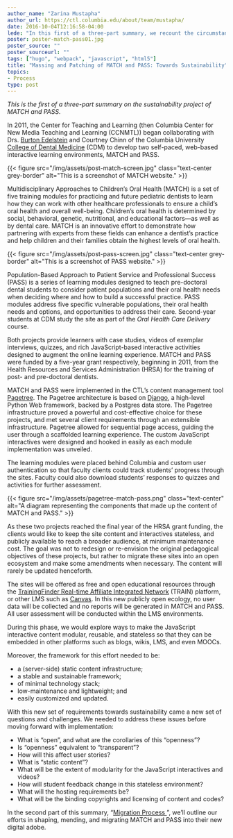 ```yaml
---
author_name: "Zarina Mustapha"
author_url: https://ctl.columbia.edu/about/team/mustapha/
date: 2016-10-04T12:16:58-04:00
lede: "In this first of a three-part summary, we recount the circumstances that drove the decision to migrate two dental school projects, MATCH and PASS, to an open and sustainable framework. We also listed a few questions that we must address before moving forward with the implementation."
poster: poster-match-pass01.jpg
poster_source: ""
poster_sourceurl: ""
tags: ["hugo", "webpack", "javascript", "html5"]
title: "Massing and Patching of MATCH and PASS: Towards Sustainability"
topics:
- Process
type: post
---
```


*This is the first of a three-part summary on the sustainability project of MATCH and PASS.*

In 2011, the Center for Teaching and Learning (then Columbia Center for New
Media Teaching and Learning (CCNMTL)) began collaborating with Drs.
[Burton Edelstein](https://www.dental.columbia.edu/profiles/burton-l-edelstein-mph)
and Courtney Chinn of the Columbia University
[College of Dental Medicine](http://dental.columbia.edu)
(CDM) to develop two self-paced, web-based interactive learning environments,
MATCH and PASS.

{{< figure src="/img/assets/post-match-screen.jpg" class="text-center grey-border" alt="This is a screenshot of MATCH website." >}}

Multidisciplinary Approaches to Children’s Oral Health (MATCH) is a set of five
training modules for practicing and future pediatric dentists to learn how they
can work with other healthcare professionals to ensure a child’s oral health
and overall well-being. Children’s oral health is determined by social,
behavioral, genetic, nutritional, and educational factors—as well as by dental
care. MATCH is an innovative effort to demonstrate how partnering with experts
from these fields can enhance a dentist’s practice and help children and their
families obtain the highest levels of oral health.

{{< figure src="/img/assets/post-pass-screen.jpg" class="text-center grey-border" alt="This is a screenshot of PASS website." >}}

Population-Based Approach to Patient Service and Professional Success (PASS) is
a series of learning modules designed to teach pre-doctoral dental students to
consider patient populations and their oral health needs when deciding where
and how to build a successful practice. PASS modules address five specific
vulnerable populations, their oral health needs and options, and opportunities
to address their care. Second-year students at CDM study the site as part of
the *Oral Health Care Delivery* course.

Both projects provide learners with case studies, videos of exemplar
interviews, quizzes, and rich JavaScript-based interactive activities designed
to augment the online learning experience. MATCH and PASS were funded by a
five-year grant respectively, beginning in 2011, from the Health Resources and
Services Administration (HRSA) for the training of post- and pre-doctoral
dentists.

MATCH and PASS were implemented in the CTL’s content management tool
[Pagetree](https://github.com/ccnmtl/django-pagetree).
The Pagetree architecture is based on
[Django](https://www.djangoproject.com),
a high-level Python Web framework, backed by a Postgres data store. The
Pagetree infrastructure proved a powerful and cost-effective choice for these
projects, and met several client requirements through an extensible
infrastructure. Pagetree allowed for sequential page access, guiding the user
through a scaffolded learning experience. The custom JavaScript interactives
were designed and hooked in easily as each module implementation was unveiled.

The learning modules were placed behind Columbia and custom user authentication
so that faculty clients could track students’ progress through the sites.
Faculty could also download students’ responses to quizzes and activities
for further assessment.

{{< figure src="/img/assets/pagetree-match-pass.png" class="text-center" alt="A diagram representing the components that made up the content of MATCH and PASS." >}}

As these two projects reached the final year of the HRSA grant funding, the
clients would like to keep the site content and interactives stateless, and
publicly available to reach a broader audience, at minimum maintenance cost.
The goal was not to redesign or re-envision the original pedagogical objectives
of these projects, but rather to migrate these sites into an open ecosystem and
make some amendments when necessary. The content will rarely be updated henceforth.

The sites will be offered as free and open educational resources through the
[TrainingFinder Real-time Affiliate Integrated Network](https://www.train.org) 
(TRAIN) platform, or other LMS such as
[Canvas](https://www.canvaslms.com).
In this new publicly open ecology, no user data will be collected and no reports
will be generated in MATCH and PASS. All user assessment will be conducted
within the LMS environments.

During this phase, we would explore ways to make the JavaScript interactive
content modular, reusable, and stateless so that they can be embedded in other
platforms such as blogs, wikis, LMS, and even MOOCs.

Moreover, the framework for this effort needed to be:

* a (server-side) static content infrastructure;
* a stable and sustainable framework;
* of minimal technology stack;
* low-maintenance and lightweight; and 
* easily customized and updated.

With this new set of requirements towards sustainability came a new set of
questions and challenges. We needed to address these issues before moving
forward with implementation:

* What is “open”, and what are the corollaries of this “openness”?
* Is “openness” equivalent to “transparent”?
* How will this affect user stories?
* What is “static content”?
* What will be the extent of modularity for the JavaScript interactives and videos?
* How will student feedback change in this stateless environment?
* What will the hosting requirements be?
* What will be the binding copyrights and licensing of content and codes?

In the second part of this summary,
“[Migration Process ](/articles/match-pass-migration-02/)”,
we’ll outline our efforts in shaping, mending, and migrating MATCH and PASS into
their new digital adobe.